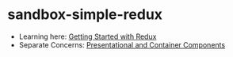 # sandbox-simple-redux

* Learning here: [Getting Started with Redux]
* Separate Concerns: [Presentational and Container Components]

[Getting Started with Redux]: https://egghead.io/courses/getting-started-with-redux
[Presentational and Container Components]: https://medium.com/@dan_abramov/smart-and-dumb-components-7ca2f9a7c7d0
